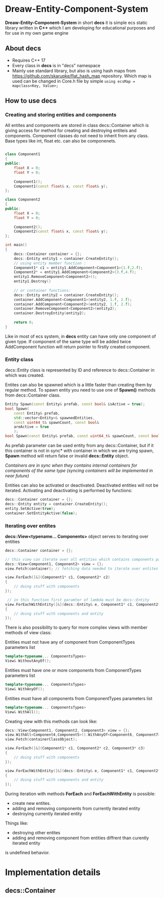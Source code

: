 # Dreaw-Entity-Component-System
**Dreaw-Entity-Component-System** in short **decs** it is simple ecs static library written in **C++** which I am developing for educational purposes and for use in my own game engine<br/>

## About decs
* Requires C++ 17
* Every class in **decs** is in "decs" namespace
* Mainly use standard library, but also is using hash maps from https://github.com/skarupke/flat_hash_map repository. Which map is used can be changed in Core.h file by simple ``` using ecsMap = mapclass<Key, Value>; ```

## How to use **decs**
### Creating and storing entities and components
All entites and components are stored in class decs::Container which is giving access for method for creating and destroying entiteis and components. Component classes do not need to inherit from any class. Base types like int, float etc. can also be componenets.

```C++

class Component1
{
public:
	float X = 0;
	float Y = 0;
	
	Component1();
	Component1(const float& x, const float& y);
};

class Component2
{
public:
	float X = 0;
	float Y = 0;
	
	Component2();
	Component2(const float& x, const float& y);
};

int main()
{
	decs::Container container = {};
	decs::Entity entity1 = container.CreateEntity();
	// using entity member function :
	Component1* c1 = entity1.AddComponent<Component1>(1.f,2.f);
	Component2* = entity1.AddComponent<Component2>(3.f,4.f);
	entity1.RemoveComponent<Component2>();
	entity1.Destroy()
	
	// or container functions:
	decs::Entity entity2 = container.CreateEntity();
	container.AddComponent<Component1>(entity2, 1.f, 2.f);
	container.AddComponent<Component2>(entity2, 1.f, 2.f);
	container.RemoveComponent<Component2>(entity2);
	container.DestroyEntity(entity2);
	
	return 0;
}
```

Like in most of ecs system, in **decs** entity can have only one component of given type. If component of the same type will be added twice AddComponent function will return pointer to firstly created component.<br/>

### Entity class
decs::Entity class is represented by ID and reference to decs::Container in which was created.<br/>

Entites can also be spawned which is a little faster than creating them by regular method. To spawn entity you need to use one of **Spawn()** methods from decs::Container class.

```C++
Entity Spawn(const Entity& prefab, const bool& isActive = true);
bool Spawn(
	const Entity& prefab, 
	std::vector<Entity>& spawnedEntities, 
	const uint64_t& spawnCount, const bool& 
	areActive = true
	);
bool Spawn(const Entity& prefab, const uint64_t& spawnCount, const bool& areActive = true);
```
As prefab parameter can be used entity from any decs::Container, but if it this container is not in sync* with container in which we are trying spawn, **Spawn** method will return false or invalid **decs::Entity** object.<br/>

*Containers are in sync when they contains internal containers for components of the same type (syncing containers will be implemented in near future)*

Entities can also be activated or deactivated. Deactivated entities will not be iterated. Activating and deactivating is performed by functions:

```C++
decs::Container container = {};
decs::Entity entity = container.CreateEntity();
entity.SetActive(true);
container.SetEntityActive(false);
```

### Iterating over entites
**decs::View<typename... Components>** object serves to iterating over entities

```C++
decs::Container container = {}; 

// this view can iterate over all entities which contains components passed as template parameters
decs::View<Component1, Component2> view = {}; 
view.Fetch(container); // fetching data needed to iterate over entites

view.ForEach([&](Component1* c1, Component2* c2)
{
	// doing stuff with components
});

 // in this function first paramter of lambda must be decs::Entity
view.ForEachWithEntity([&](decs::Entity& e, Component1* c1, Component2* c2)
{
	// doing stuff with components and entity
});
```
There is also possibility to query for more complex views with member methods of view class:

Entities must not have any of component from ComponentTypes parameters list

```C++
template<typename... ComponentsTypes>
View& WithoutAnyOf();
```

Entities must have one or more components from ComponentTypes parameters list

```C++
template<typename... ComponentsTypes>
View& WithAnyOf(); 
```

Entities must have all components from ComponentTypes parameters list

```C++
template<typename... ComponentsTypes>
View& WithAll();
```

Creating view with this methods can look like:

```C++
decs::View<Component1, Component2, Component3> view = {};
view.WithAll<Component4,Component5>().WithAnyOf<Component6, Component7>().WithoutAnyOf<Component8, Component9>();
view.Fetch(containerClassObject);

view.ForEach([&](Component1* c1, Component2* c2, Component3* c3)
{
	// doing stuff with components
});

view.ForEachWithEntity([&](decs::Entity& e, Component1* c1, Component2* c2, Component3* c3)
{
	// doing stuff with components and entity
});
```


During iteration with methods **ForEach** and **ForEachWithEntity** is possible:
* create new entites. 
* adding and removing components from currently iterated entity
* destroying currently iterated entity

Things like:
* destroying other entites
* adding and removing component from entities diffrent than curently iterated entity

is undefined behavior.


# Implementation details
## decs::Container




